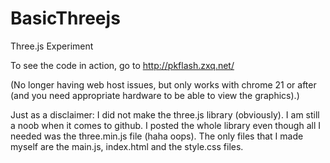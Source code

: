 BasicThreejs
============

Three.js Experiment

To see the code in action, go to http://pkflash.zxq.net/ 

(No longer having web host issues, but only works with chrome 21 or after (and you need appropriate hardware to be able to view the graphics).)

Just as a disclaimer: I did not make the three.js library (obviously). I am still a noob when it comes to github. I posted the whole library even though all I needed was the three.min.js file (haha oops). The only files that I made myself are the main.js, index.html and the style.css files.
